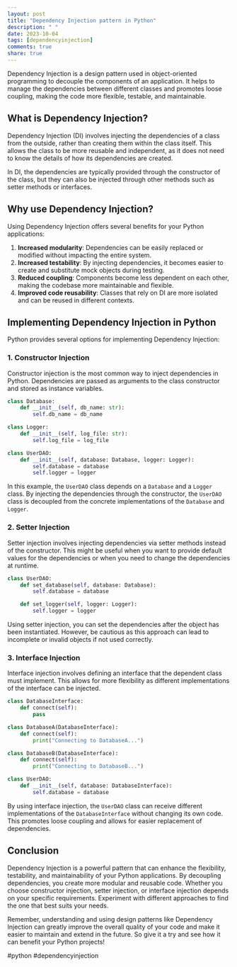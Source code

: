 ```yaml
---
layout: post
title: "Dependency Injection pattern in Python"
description: " "
date: 2023-10-04
tags: [dependencyinjection]
comments: true
share: true
---
```


Dependency Injection is a design pattern used in object-oriented programming to decouple the components of an application. It helps to manage the dependencies between different classes and promotes loose coupling, making the code more flexible, testable, and maintainable.

## What is Dependency Injection?

Dependency Injection (DI) involves injecting the dependencies of a class from the outside, rather than creating them within the class itself. This allows the class to be more reusable and independent, as it does not need to know the details of how its dependencies are created.

In DI, the dependencies are typically provided through the constructor of the class, but they can also be injected through other methods such as setter methods or interfaces.

## Why use Dependency Injection?

Using Dependency Injection offers several benefits for your Python applications:

1. **Increased modularity**: Dependencies can be easily replaced or modified without impacting the entire system.
2. **Increased testability**: By injecting dependencies, it becomes easier to create and substitute mock objects during testing.
3. **Reduced coupling**: Components become less dependent on each other, making the codebase more maintainable and flexible.
4. **Improved code reusability**: Classes that rely on DI are more isolated and can be reused in different contexts.

## Implementing Dependency Injection in Python

Python provides several options for implementing Dependency Injection:

### 1. Constructor Injection

Constructor injection is the most common way to inject dependencies in Python. Dependencies are passed as arguments to the class constructor and stored as instance variables.

```python
class Database:
    def __init__(self, db_name: str):
        self.db_name = db_name

class Logger:
    def __init__(self, log_file: str):
        self.log_file = log_file

class UserDAO:
    def __init__(self, database: Database, logger: Logger):
        self.database = database
        self.logger = logger
```

In this example, the `UserDAO` class depends on a `Database` and a `Logger` class. By injecting the dependencies through the constructor, the `UserDAO` class is decoupled from the concrete implementations of the `Database` and `Logger`.

### 2. Setter Injection

Setter injection involves injecting dependencies via setter methods instead of the constructor. This might be useful when you want to provide default values for the dependencies or when you need to change the dependencies at runtime.

```python
class UserDAO:
    def set_database(self, database: Database):
        self.database = database

    def set_logger(self, logger: Logger):
        self.logger = logger
```

Using setter injection, you can set the dependencies after the object has been instantiated. However, be cautious as this approach can lead to incomplete or invalid objects if not used correctly.

### 3. Interface Injection

Interface injection involves defining an interface that the dependent class must implement. This allows for more flexibility as different implementations of the interface can be injected.

```python
class DatabaseInterface:
    def connect(self):
        pass

class DatabaseA(DatabaseInterface):
    def connect(self):
        print("Connecting to DatabaseA...")

class DatabaseB(DatabaseInterface):
    def connect(self):
        print("Connecting to DatabaseB...")

class UserDAO:
    def __init__(self, database: DatabaseInterface):
        self.database = database
```

By using interface injection, the `UserDAO` class can receive different implementations of the `DatabaseInterface` without changing its own code. This promotes loose coupling and allows for easier replacement of dependencies.

## Conclusion

Dependency Injection is a powerful pattern that can enhance the flexibility, testability, and maintainability of your Python applications. By decoupling dependencies, you create more modular and reusable code. Whether you choose constructor injection, setter injection, or interface injection depends on your specific requirements. Experiment with different approaches to find the one that best suits your needs.

Remember, understanding and using design patterns like Dependency Injection can greatly improve the overall quality of your code and make it easier to maintain and extend in the future. So give it a try and see how it can benefit your Python projects!

#python #dependencyinjection
